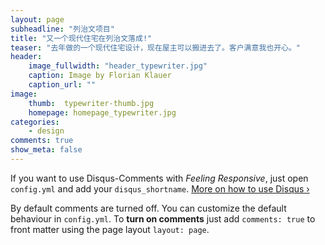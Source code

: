 ```yaml
---
layout: page
subheadline: "列治文项目"
title: "又一个现代住宅在列治文落成!"
teaser: "去年做的一个现代住宅设计，现在屋主可以搬进去了。客户满意我也开心。"
header:
    image_fullwidth: "header_typewriter.jpg"
    caption: Image by Florian Klauer
    caption_url: ""
image:
    thumb:  typewriter-thumb.jpg
    homepage: homepage_typewriter.jpg
categories:
    - design
comments: true
show_meta: false
---
```

If you want to use Disqus-Comments with *Feeling Responsive*, just open `config.yml` and add your `disqus_shortname`. [More on how to use Disqus ›](https://disqus.com/websites/)
<!--more-->

By default comments are turned off. You can customize the default behaviour in `config.yml`. To **turn on comments** just add `comments: true` to front matter using the page layout `layout: page`.
